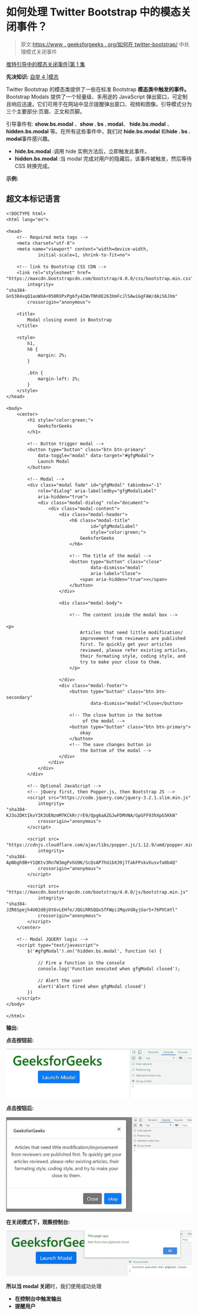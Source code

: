# 如何处理 Twitter Bootstrap 中的模态关闭事件？

> 原文:[https://www . geeksforgeeks . org/如何在 twitter-bootstrap/](https://www.geeksforgeeks.org/how-to-handle-the-modal-closing-event-in-twitter-bootstrap/) 中处理模式关闭事件

[推特引导中的模态关闭事件|第 1 集](https://www.geeksforgeeks.org/how-to-use-modal-closing-event-in-twitter-bootstrap/)

**先决知识:** [自举 4 |模态](https://www.geeksforgeeks.org/bootstrap-4-modal/)

Twitter Bootstrap 的模态类提供了一些在标准 Bootstrap **模态类中触发的事件。** Bootstrap Modals 提供了一个轻量级、多用途的 JavaScript 弹出窗口，可定制且响应迅速。它们可用于在网站中显示提醒弹出窗口、视频和图像。引导模式分为三个主要部分:页眉、正文和页脚。

引导事件有: **show.bs.modal** 、**show . bs . modal**、 **hide.bs.modal** 、 **hidden.bs.modal** 等。在所有这些事件中，我们对 **hide.bs.modal** 和**hide . bs . modal**事件感兴趣。

*   **hide.bs.modal** :调用 hide 实例方法后，立即触发此事件。
*   **hidden.bs.modal** :当 modal 完成对用户的隐藏后，该事件被触发，然后等待 CSS 转换完成。

**示例:**

## 超文本标记语言

```
<!DOCTYPE html>
<html lang="en">

<head>
    <!-- Required meta tags -->
    <meta charset="utf-8">
    <meta name="viewport" content="width=device-width,
            initial-scale=1, shrink-to-fit=no">

    <!-- link to Bootstrap CSS CDN -->
    <link rel="stylesheet" href=
"https://maxcdn.bootstrapcdn.com/bootstrap/4.0.0/css/bootstrap.min.css"
        integrity=
"sha384-Gn5384xqQ1aoWXA+058RXPxPg6fy4IWvTNh0E263XmFcJlSAwiGgFAW/dAiS6JXm"
        crossorigin="anonymous">

    <title>
        Modal closing event in Bootstrap
    </title>

    <style>
        h1,
        h6 {
            margin: 2%;
        }

        .btn {
            margin-left: 2%;
        }
    </style>
</head>

<body>
    <center>
        <h1 style="color:green;">
            GeeksforGeeks
        </h1>

        <!-- Button trigger modal -->
        <button type="button" class="btn btn-primary"
            data-toggle="modal" data-target="#gfgModal">
            Launch Modal
        </button>

        <!-- Modal -->
        <div class="modal fade" id="gfgModal" tabindex="-1"
            role="dialog" aria-labelledby="gfgModalLabel"
            aria-hidden="true">
            <div class="modal-dialog" role="document">
                <div class="modal-content">
                    <div class="modal-header">
                        <h6 class="modal-title" 
                                id="gfgModalLabel" 
                                style="color:green;">
                            GeeksforGeeks
                        </h6>

                        <!-- The title of the modal -->
                        <button type="button" class="close" 
                                data-dismiss="modal" 
                                aria-label="Close">
                            <span aria-hidden="true">×</span>
                        </button>
                    </div>

                    <div class="modal-body">

                        <!-- The content inside the modal box -->

<p>
                            Articles that need little modification/
                            improvement from reviewers are published 
                            first. To quickly get your articles 
                            reviewed, please refer existing articles, 
                            their formating style, coding style, and
                            try to make your close to them.
                        </p>

                    </div>
                    <div class="modal-footer">
                        <button type="button" class="btn btn-secondary"
                                data-dismiss="modal">Close</button>

                        <!-- The close button in the bottom
                             of the modal -->
                        <button type="button" class="btn btn-primary">
                            okay
                        </button>
                        <!-- The save changes button in 
                            the bottom of the modal -->
                    </div>
                </div>
            </div>
        </div>

        <!-- Optional JavaScript -->
        <!-- jQuery first, then Popper.js, then Bootstrap JS -->
        <script src="https://code.jquery.com/jquery-3.2.1.slim.min.js"
            integrity=
"sha384-KJ3o2DKtIkvYIK3UENzmM7KCkRr/rE9/Qpg6aAZGJwFDMVNA/GpGFF93hXpG5KkN"
            crossorigin="anonymous">
        </script>

        <script src=
"https://cdnjs.cloudflare.com/ajax/libs/popper.js/1.12.9/umd/popper.min.js"
            integrity=
"sha384-ApNbgh9B+Y1QKtv3Rn7W3mgPxhU9K/ScQsAP7hUibX39j7fakFPskvXusvfa0b4Q" 
            crossorigin="anonymous">
        </script>

        <script src=
"https://maxcdn.bootstrapcdn.com/bootstrap/4.0.0/js/bootstrap.min.js"
            integrity=
"sha384-JZR6Spejh4U02d8jOt6vLEHfe/JQGiRRSQQxSfFWpi1MquVdAyjUar5+76PVCmYl"
            crossorigin="anonymous">
        </script>
    </center>

    <!-- Modal JQUERY logic -->
    <script type="text/javascript">
        $('#gfgModal').on('hidden.bs.modal', function (e) {

            // Fire a function in the console
            console.log('Function executed when gfgModal closed');

            // Alert the user
            alert('Alert fired when gfgModal closed')
        })
    </script>
</body>

</html>
```

**输出:**

**点击按钮前:**

![](img/7e00e02357542e7cead3722fa4be8351.png)

**点击按钮后:**

![](img/e5b8b2b7590ad4d9404e8957289f5890.png)

**在关闭模式下，观察控制台:**

![](img/016e343274762133af1d5c761841197a.png)

**所以当 modal 关闭**时，我们使用成功处理

*   **在控制台中触发输出**
*   **提醒用户**